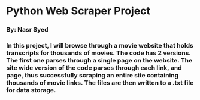 # Python Web Scraper Project
### By: Nasr Syed

### In this project, I will browse through a movie website that holds transcripts for thousands of movies. The code has 2 versions. The first one parses through a single page on the website. The site wide version of the code parses through each link, and page, thus successfully scraping an entire site containing thousands of movie links. The files are then written to a .txt file for data storage. 
